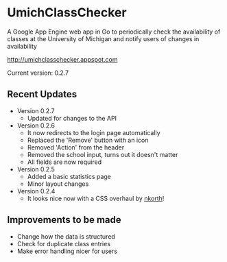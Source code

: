 UmichClassChecker
=================

A Google App Engine web app in Go to periodically check the availability of classes at the University of Michigan and notify users of changes in availability

http://umichclasschecker.appspot.com

Current version: 0.2.7

Recent Updates
--------------

- Version 0.2.7
	- Updated for changes to the API
- Version 0.2.6
	- It now redirects to the login page automatically
	- Replaced the 'Remove' button with an icon
	- Removed 'Action' from the header
	- Removed the school input, turns out it doesn't matter
	- All fields are now required
- Version 0.2.5
	- Added a basic statistics page
	- Minor layout changes
- Version 0.2.4
	- It looks nice now with a CSS overhaul by [nkorth](https://www.github.com/nkorth)!

Improvements to be made
-----------------------

- Change how the data is structured
- Check for duplicate class entries
- Make error handling nicer for users
